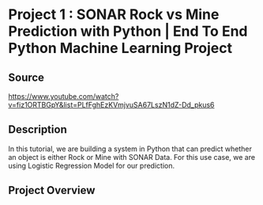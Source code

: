 # Project 1 : SONAR Rock vs Mine Prediction with Python | End To End Python Machine Learning Project

## Source
https://www.youtube.com/watch?v=fiz1ORTBGpY&list=PLfFghEzKVmjvuSA67LszN1dZ-Dd_pkus6

## Description
In this tutorial, we are building a system in Python that can predict whether an object is either Rock or Mine with SONAR Data. For this use case, we are using Logistic Regression Model for our prediction. 

## Project Overview